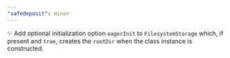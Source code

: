 ```yaml
---
"safedeposit": minor
---
```


✨ Add optional initialization option `eagerInit` to `FilesystemStorage` which, if present and `true`, creates the `rootDir` when the class instance is constructed.
